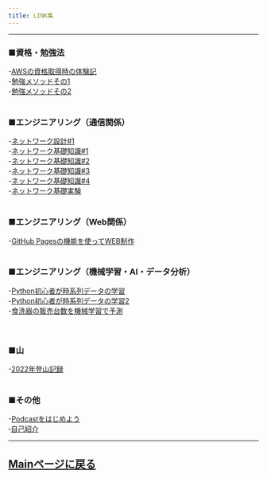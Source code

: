 ```yaml
---
title: LINK集
---
```

<script async src="https://pagead2.googlesyndication.com/pagead/js/adsbygoogle.js?client=ca-pub-2844921131740253"
     crossorigin="anonymous"></script>
<!-- Global site tag (gtag.js) - Google Analytics -->
<script async src="https://www.googletagmanager.com/gtag/js?id=G-H1234VX5NE"></script>
<script>
  window.dataLayer = window.dataLayer || [];
  function gtag(){dataLayer.push(arguments);}
  gtag('js', new Date());

  gtag('config', 'G-H1234VX5NE');
</script>

----

### ■資格・勉強法<br>
-[AWSの資格取得時の体験記](https://kissshot-skup.github.io/webpage/AWS_SAA/)<br>
-[勉強メソッドその1](https://kissshot-skup.github.io/webpage/studyplus/)<br>
-[勉強メソッドその2](https://kissshot-skup.github.io/webpage/study_twitter/)<br>
<br>

### ■エンジニアリング（通信関係）<br>
-[ネットワーク設計#1](https://kissshot-skup.github.io/webpage/qos/)<br>
-[ネットワーク基礎知識#1](https://kissshot-skup.github.io/webpage/nwkiso_denso/)<br>
-[ネットワーク基礎知識#2](https://kissshot-skup.github.io/webpage/nwkiso_denso2/)<br>
-[ネットワーク基礎知識#3](https://kissshot-skup.github.io/webpage/nwkiso_denso3/)<br>
-[ネットワーク基礎知識#4](https://kissshot-skup.github.io/webpage/nwkiso_denso4/)<br>
-[ネットワーク基礎実験](https://kissshot-skup.github.io/webpage/pcdenso/)<br>
<br>
### ■エンジニアリング（Web関係）<br>
-[GitHub Pagesの機能を使ってWEB制作](https://kissshot-skup.github.io/webpage/GitHub_Page/)
<br>
<br>
### ■エンジニアリング（機械学習・AI・データ分析）<br>
-[Python初心者が時系列データの学習](https://kissshot-skup.github.io/webpage/aiskillup/)<br>
-[Python初心者が時系列データの学習2](https://kissshot-skup.github.io/webpage/aiskillup2/)<br>
-[食洗器の販売台数を機械学習で予測](https://kissshot-skup.github.io/webpage/aiskillup3/)<br>
<br>
<br>
### ■山<br>
-[2022年登山記録](https://kissshot-skup.github.io/webpage/mountain/)
<br>
<br>

### ■その他<br>
-[Podcastをはじめよう](https://kissshot-skup.github.io/webpage/podcast/)
<br>
‐[自己紹介](https://kissshot-skup.github.io/webpage/jikosyoukai/)


----


## [Mainページに戻る](https://kissshot-skup.github.io/webpage)

